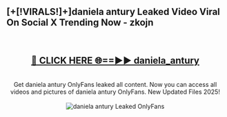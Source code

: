 <h2>[+[!VIRALS!]+]daniela antury Leaked Video Viral On Social X Trending Now - zkojn</h2>
<br>
<div align="center">
<h2><a href="https://libra.edu.pl?daniela_antury" rel="nofollow">🔴 CLICK HERE 🌐==►► daniela_antury</a></h2>
<br>
Get daniela antury OnlyFans leaked all content. Now you can access all videos and pictures of daniela antury OnlyFans. New Updated Files 2025!
<br>
<br>
<a href="https://libra.edu.pl?daniela_antury" rel="nofollow" data-target="animated-image.originalLink"><img src="https://i.ibb.co.com/WyWwxjT/player-gif2.gif" alt="daniela antury Leaked OnlyFans" style="max-width: 100%; display: inline-block;" data-target="animated-image.originalImage"></a>
</div>
<br>